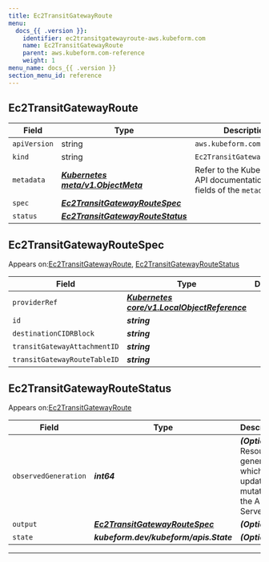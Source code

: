 ```yaml
---
title: Ec2TransitGatewayRoute
menu:
  docs_{{ .version }}:
    identifier: ec2transitgatewayroute-aws.kubeform.com
    name: Ec2TransitGatewayRoute
    parent: aws.kubeform.com-reference
    weight: 1
menu_name: docs_{{ .version }}
section_menu_id: reference
---
```


## Ec2TransitGatewayRoute
| Field | Type | Description |
| ------ | ----- | ----------- |
| `apiVersion` | string | `aws.kubeform.com/v1alpha1` |
|    `kind` | string | `Ec2TransitGatewayRoute` |
| `metadata` | ***[Kubernetes meta/v1.ObjectMeta](https://kubernetes.io/docs/reference/generated/kubernetes-api/v1.13/#objectmeta-v1-meta)***|Refer to the Kubernetes API documentation for the fields of the `metadata` field.|
| `spec` | ***[Ec2TransitGatewayRouteSpec](#Ec2TransitGatewayRouteSpec)***||
| `status` | ***[Ec2TransitGatewayRouteStatus](#Ec2TransitGatewayRouteStatus)***||
## Ec2TransitGatewayRouteSpec

Appears on:[Ec2TransitGatewayRoute](#Ec2TransitGatewayRoute), [Ec2TransitGatewayRouteStatus](#Ec2TransitGatewayRouteStatus)

| Field | Type | Description |
| ------ | ----- | ----------- |
| `providerRef` | ***[Kubernetes core/v1.LocalObjectReference](https://kubernetes.io/docs/reference/generated/kubernetes-api/v1.13/#localobjectreference-v1-core)***||
| `id` | ***string***||
| `destinationCIDRBlock` | ***string***||
| `transitGatewayAttachmentID` | ***string***||
| `transitGatewayRouteTableID` | ***string***||
## Ec2TransitGatewayRouteStatus

Appears on:[Ec2TransitGatewayRoute](#Ec2TransitGatewayRoute)

| Field | Type | Description |
| ------ | ----- | ----------- |
| `observedGeneration` | ***int64***| ***(Optional)*** Resource generation, which is updated on mutation by the API Server.|
| `output` | ***[Ec2TransitGatewayRouteSpec](#Ec2TransitGatewayRouteSpec)***| ***(Optional)*** |
| `state` | ***kubeform.dev/kubeform/apis.State***| ***(Optional)*** |
---
